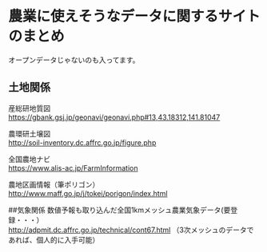 # 農業に使えそうなデータに関するサイトのまとめ

オープンデータじゃないのも入ってます。

## 土地関係
産総研地質図  
https://gbank.gsj.jp/geonavi/geonavi.php#13,43.18312,141.81047

農環研土壌図  
http://soil-inventory.dc.affrc.go.jp/figure.php

全国農地ナビ  
https://www.alis-ac.jp/FarmInformation

農地区画情報（筆ポリゴン）  
http://www.maff.go.jp/j/tokei/porigon/index.html

##気象関係
数値予報も取り込んだ全国1kmメッシュ農業気象データ(要登録・・・）  
http://adpmit.dc.affrc.go.jp/technical/cont67.html
（3次メッシュのデータであれば、個人的に入手可能）


